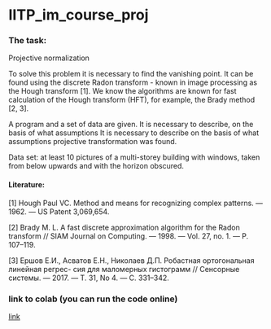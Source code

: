# IITP_im_course_proj

### The task:

Projective normalization

To solve this problem it is necessary to find the vanishing point.
It can be found using the discrete Radon transform - known in image processing
as the Hough transform [1]. We know the algorithms are known for fast calculation of the Hough transform (HFT), for example, the Brady method [2, 3].

A program and a set of data are given. It is necessary to describe, on the basis of what assumptions
It is necessary to describe on the basis of what assumptions projective transformation was found.

Data set: at least 10 pictures of a multi-storey building with windows, taken
from below upwards and with the horizon obscured.


#### Literature:

[1] Hough Paul VC. Method and means for recognizing complex patterns. — 1962. — US Patent
3,069,654.

[2] Brady M. L. A fast discrete approximation algorithm for the Radon transform // SIAM
Journal on Computing. — 1998. — Vol. 27, no. 1. — P. 107–119.

[3] Ершов Е.И., Асватов Е.Н., Николаев Д.П. Робастная ортогональная линейная регрес-
сия для маломерных гистограмм // Сенсорные системы. — 2017. — Т. 31, No 4. — С. 331–342.

### link to colab (you can run the code online)
[link](https://colab.research.google.com/drive/1aAcG_VQHPA2pJlqeNpzL_XeK7a9dxdqV?usp=sharing)
